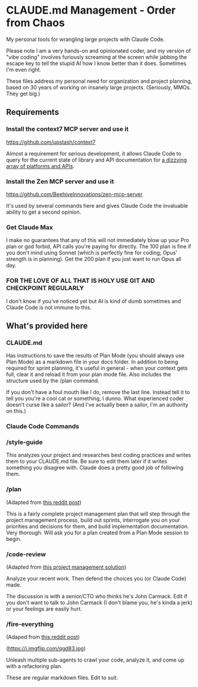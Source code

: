 # CLAUDE.md Management - Order from Chaos

My personal tools for wrangling large projects with Claude Code. 

Please note I am a very hands-on and opinionated coder, and my version of "vibe coding" involves furiously screaming at the screen while jabbing the escape key to tell the stupid AI how I know better than it does. Sometimes I'm even right.

These files address my personal need for organization and project planning, based on 30 years of working on insanely large projects. (Seriously, MMOs. They get big.)

## Requirements

### Install the context7 MCP server and use it

https://github.com/upstash/context7

Almost a requirement for serious development, it allows Claude Code to query for the current state of library and API documentation for [a dizzying array of platforms and APIs](https://context7.com).

### Install the Zen MCP server and use it

https://github.com/BeehiveInnovations/zen-mcp-server

It's used by several commands here and gives Claude Code the invaluable ability to get a second opinion.

### Get Claude Max

I make no guarantees that any of this will not immediately blow up your Pro plan or god forbid, API calls you're paying for directly. The 100 plan is fine if you don't mind using Sonnet (which is perfectly fine for coding; Opus' strength is in planning).  Get the 200 plan if you just want to run Opus all day. 

### FOR THE LOVE OF ALL THAT IS HOLY USE GIT AND CHECKPOINT REGULARLY

I don't know if you've noticed yet but AI is kind of dumb sometimes and Claude Code is not immune to this.

## What's provided here

### CLAUDE.md

Has instructions to save the results of Plan Mode (you should always use Plan Mode) as a markdown file in your docs folder. In addition to being required for sprint planning, it's useful in general - when your context gets full, clear it and reload it from your plan mode file. Also includes the structure used by the /plan command.

If you don't have a foul mouth like I do, remove the last line. Instead tell it to tell you you're a cool cat or something, I dunno. What experienced coder doesn't curse like a sailor? (And I've actually been a sailor, I'm an authority on this.)

### Claude Code Commands

### /style-guide

This analyzes your project and researches best coding practices and writes them to your CLAUDE.md file. Be sure to edit them later if it writes something you disagree with. Claude does a pretty good job of following them.

### /plan

(Adapted from [this reddit post](https://www.reddit.com/r/ClaudeAI/comments/1ljv2kz/tips_for_developing_large_projects_with_claude/))

This is a fairly complete project management plan that will step through the project management process, build out sprints, interrogate you on your priorities and decisions for them, and build implementation documentation. Very thorough. Will ask you for a plan created from a Plan Mode session to begin.

### /code-review

(Adapted from [this project management solution](https://github.com/Helmi/claude-simone))

Analyze your recent work. Then defend the choices you (or Claude Code) made. 

The discussion is with a senior/CTO who thinks he's John Carmack. Edit if you don't want to talk to John Carmack (I don't blame you, he's kinda a jerk) or your feelings are easily hurt.

### /fire-everything

(Adaped from [this reddit post](https://www.reddit.com/r/ClaudeAI/comments/1loxr2t/one_of_my_most_powerful_prompts_for_fixing/))

(https://i.imgflip.com/qgd83.jpg)

Unleash multiple sub-agents to crawl your code, analyze it, and come up with a refactoring plan.

These are regular markdown files. Edit to suit.
